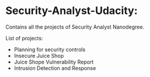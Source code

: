 # Security-Analyst-Udacity: 
Contains all the projects of Security Analyst Nanodegree.

List of projects:

- Planning for security controls
- Insecure Juice Shop
- Juice Shope Vulnerability Report
- Intrusion Detection and Response
